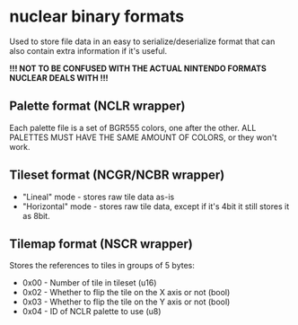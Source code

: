 # nuclear binary formats
Used to store file data in an easy to serialize/deserialize format that can also contain extra information if it's useful.

**!!! NOT TO BE CONFUSED WITH THE ACTUAL NINTENDO FORMATS NUCLEAR DEALS WITH !!!**

## Palette format (NCLR wrapper)
Each palette file is a set of BGR555 colors, one after the other. ALL PALETTES MUST HAVE THE SAME AMOUNT OF COLORS, or they won't work.

## Tileset format (NCGR/NCBR wrapper)
- "Lineal" mode - stores raw tile data as-is
- "Horizontal" mode - stores raw tile data, except if it's 4bit it still stores it as 8bit.

## Tilemap format (NSCR wrapper)
Stores the references to tiles in groups of 5 bytes:
- 0x00 - Number of tile in tileset (u16)
- 0x02 - Whether to flip the tile on the X axis or not (bool)
- 0x03 - Whether to flip the tile on the Y axis or not (bool)
- 0x04 - ID of NCLR palette to use (u8)